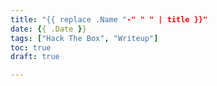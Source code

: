 ```yaml
---
title: "{{ replace .Name "-" " " | title }}"
date: {{ .Date }}
tags: ["Hack The Box", "Writeup"]
toc: true
draft: true

---
```


<!--more-->

